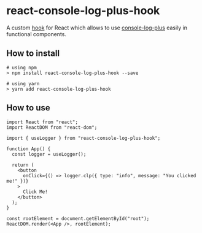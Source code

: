 # react-console-log-plus-hook

A custom [hook](https://reactjs.org/docs/hooks-intro.html) for React which allows to use [console-log-plus](https://www.npmjs.com/package/console-log-plus) easily in functional components.

## How to install

```
# using npm
> npm install react-console-log-plus-hook --save

# using yarn
> yarn add react-console-log-plus-hook
```

## How to use

```
import React from "react";
import ReactDOM from "react-dom";

import { useLogger } from "react-console-log-plus-hook";

function App() {
  const logger = useLogger();

  return (
    <button
      onClick={() => logger.clp({ type: "info", message: "You clicked me!" })}
    >
      Click Me!
    </button>
  );
}

const rootElement = document.getElementById("root");
ReactDOM.render(<App />, rootElement);
```
